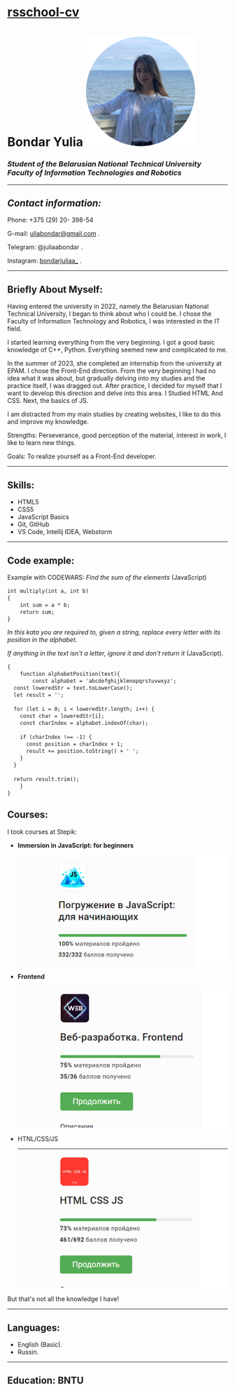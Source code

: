 # [rsschool-cv](https://YuliaBondar.github.io/rsschool-cv/cv)

# **Bondar Yulia**  ![Myphoto](1933_oooo.plus.png)
                        

### *Student of the Belarusian National Technical University </br> Faculty of Information Technologies and Robotics*

***

## *Contact information:*
Phone: +375 (29) 20- 398-54

G-mail: uliabondar@gmail.com .

Telegram: @juliaabondar .

Instagram: [bondarjuliaa_](https://instagram.com/bondarjuliaa_?igshid=OHJzemkxdW9xNzBw) .
***
##  **Briefly About Myself:**
Having entered the university in 2022, namely the Belarusian National Technical University, I began to think about who I could be. I chose the Faculty of Information Technology and Robotics, I was interested in the IT field.

 I started learning everything from the very beginning. I got a good basic knowledge of C++, Python. Everything seemed new and complicated to me. 
 
 In the summer of 2023, she completed an internship from the university at EPAM. I chose the Front-End direction. From the very beginning I had no idea what it was about, but gradually delving into my studies and the practice itself, I was dragged out. After practice, I decided for myself that I want to develop this direction and delve into this area. I Studied HTML And CSS. Next, the basics of JS.
 
  I am distracted from my main studies by creating websites, I like to do this and improve my knowledge. 
  
  Strengths: Perseverance, good perception of the material, interest in work, I like to learn new things. 
  
  Goals: To realize yourself as a Front-End developer.

***
## Skills:
* HTML5
* CSS5
* JavaScript Basics
* Git, GitHub
* VS Code, Intellij IDEA, Webstorm
***
## Code example:
Example with CODEWARS: *Find the sum of the elements* (JavaScript)

```
int multiply(int a, int b)
{
    int sum = a * b;
    return sum;
}
```


*In this kata you are required to, given a string, replace every letter with its position in the alphabet.*

*If anything in the text isn't a letter, ignore it and don't return it* (JavaScript).
```
{
    function alphabetPosition(text){
        const alphabet = 'abcdefghijklmnopqrstuvwxyz';
  const loweredStr = text.toLowerCase();
  let result = '';

  for (let i = 0; i < loweredStr.length; i++) {
    const char = loweredStr[i];
    const charIndex = alphabet.indexOf(char);

    if (charIndex !== -1) {
      const position = charIndex + 1;
      result += position.toString() + ' ';
    }
  }

  return result.trim();
    }
}
```
## Courses:

I took courses at Stepik:

* **Immersion in JavaScript: for beginners**
  
  ![Immersion in JavaScript: for beginners](js_stepik.jpg)

* **Frontend** 
  
  ![Frontend](Front.jpg)


* HTNL/CSS/JS
   
  ![html](html.jpg)
  
But that's not all the knowledge I have!

***
## Languages:
* English (Basic).
* Russin.
***

## Education: BNTU

